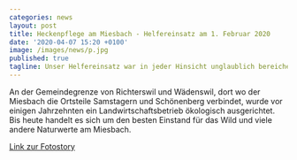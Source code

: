 ```yaml
---
categories: news
layout: post
title: Heckenpflege am Miesbach - Helfereinsatz am 1. Februar 2020
date: '2020-04-07 15:20 +0100'
image: /images/news/p.jpg
published: true
tagline: Unser Helfereinsatz war in jeder Hinsicht unglaublich bereichernd. 
---
```


An der Gemeindegrenze von Richterswil und Wädenswil, dort wo der Miesbach die Ortsteile Samstagern und Schönenberg verbindet, wurde
vor einigen Jahrzehnten ein Landwirtschaftsbetrieb ökologisch ausgerichtet. Bis heute handelt es sich um den besten Einstand für das Wild und viele andere Naturwerte am
Miesbach.

<a href="https://photos.app.goo.gl/sWkezXmnp8DLyUUV9/">Link zur Fotostory</a>


